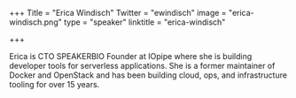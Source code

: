 +++
Title = "Erica Windisch"
Twitter = "ewindisch"
image = "erica-windisch.png"
type = "speaker"
linktitle = "erica-windisch"

+++

Erica is CTO SPEAKERBIO Founder at IOpipe where she is building developer tools for serverless applications. She is a former maintainer of Docker and OpenStack and has been building cloud, ops, and infrastructure tooling for over 15 years.
